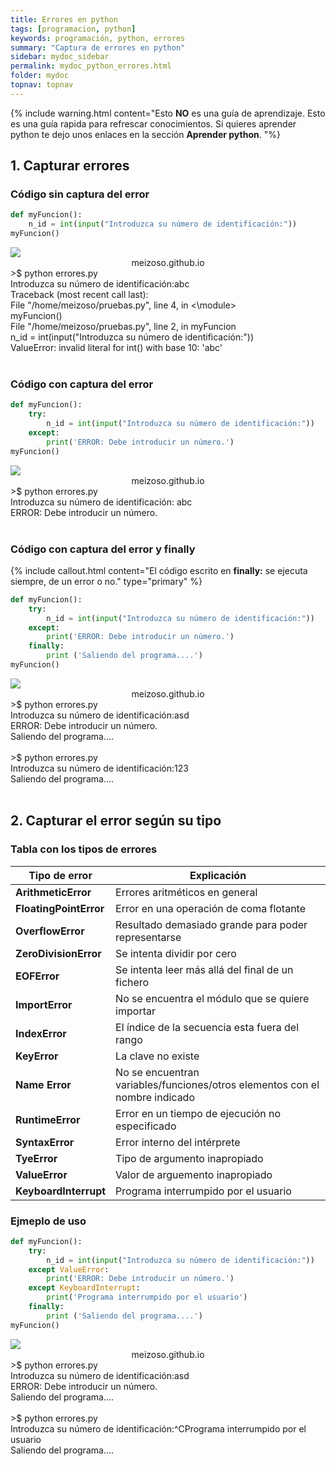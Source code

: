 ```yaml
---
title: Errores en python
tags: [programacion, python]
keywords: programación, python, errores
summary: "Captura de errores en python"
sidebar: mydoc_sidebar
permalink: mydoc_python_errores.html
folder: mydoc
topnav: topnav
---
```



{% include warning.html content="Esto <b>NO</b> es una guía de aprendizaje. Esto es una guía rapida para refrescar conocimientos. Si quieres aprender python te dejo unos enlaces en la sección <b>Aprender python</b>.
 "%}

## 1. Capturar errores
### Código sin captura del error
```python
def myFuncion():
    n_id = int(input("Introduzca su número de identificación:"))
myFuncion()
````
<!--TERMINAL-->
<link href="css/miEstilo.css" rel="stylesheet" type="text/css">
<div id="barra"><img src="images/terminal/botones.png" id="botones"><center id="texto_barra">meizoso.github.io</center></div>
<div id="terminal">
>$ python errores.py<br/>
Introduzca su número de identificación:abc<br/>
Traceback (most recent call last):<br/>
  File "/home/meizoso/pruebas.py", line 4, in <\module><br/>
    myFuncion()<br/>
  File "/home/meizoso/pruebas.py", line 2, in myFuncion<br/>
    n_id = int(input("Introduzca su número de identificación:"))<br/>
ValueError: invalid literal for int() with base 10: 'abc'<br/></div>
<br/>


### Código con captura del error
```python
def myFuncion():
    try:
        n_id = int(input("Introduzca su número de identificación:"))
    except:
        print('ERROR: Debe introducir un número.')
myFuncion()
````
<!--TERMINAL-->
<link href="css/miEstilo.css" rel="stylesheet" type="text/css">
<div id="barra"><img src="images/terminal/botones.png" id="botones"><center id="texto_barra">meizoso.github.io</center></div>
<div id="terminal">
>$ python errores.py<br/>
Introduzca su número de identificación: abc<br/>
ERROR: Debe introducir un número.<br/></div>
<br/>

### Código con captura del error y finally
{% include callout.html content="El código escrito en **finally:** se ejecuta siempre, de un error o no." type="primary" %}
```python
def myFuncion():
    try:
        n_id = int(input("Introduzca su número de identificación:"))
    except:
        print('ERROR: Debe introducir un número.')
    finally:
        print ('Saliendo del programa....')
myFuncion()
````
<!--TERMINAL-->
<link href="css/miEstilo.css" rel="stylesheet" type="text/css">
<div id="barra"><img src="images/terminal/botones.png" id="botones"><center id="texto_barra">meizoso.github.io</center></div>
<div id="terminal">
>$ python errores.py<br/>
Introduzca su número de identificación:asd<br/>
ERROR: Debe introducir un número.<br/>
Saliendo del programa....<br/><br/>
>$ python errores.py<br/>
Introduzca su número de identificación:123<br/>
Saliendo del programa....<br/></div>
<br/>

## 2. Capturar el error según su tipo
### Tabla con los tipos de errores

| Tipo de error | Explicación |
|--------|--------|
| <b>ArithmeticError</b> | Errores aritméticos en general |
| <b>FloatingPointError</b> | Error en una operación de coma flotante |
| <b>OverflowError</b> | Resultado demasiado grande para poder representarse |
| <b>ZeroDivisionError</b> | Se intenta dividir por cero |
| <b>EOFError</b> | Se intenta leer más allá del final de un fichero |
| <b>ImportError</b> | No se encuentra el módulo que se quiere importar |
| <b>IndexError</b> | El índice de la secuencia esta fuera del rango |
| <b>KeyError</b> | La clave no existe |
| <b>Name Error</b> | No se encuentran variables/funciones/otros elementos con el nombre indicado|
| <b>RuntimeError</b> | Error en un tiempo de ejecución no especificado |
| <b>SyntaxError</b> | Error interno del intérprete |
| <b>TyeError</b> | Tipo de argumento inapropiado |
| <b>ValueError</b> | Valor de arguemento inapropiado |
| <b>KeyboardInterrupt</b> | Programa interrumpido por el usuario |

### Ejmeplo de uso
```python
def myFuncion():
    try:
        n_id = int(input("Introduzca su número de identificación:"))
    except ValueError:
        print('ERROR: Debe introducir un número.')
    except KeyboardInterrupt:
        print('Programa interrumpido por el usuario')
    finally:
        print ('Saliendo del programa....')
myFuncion()
````

<!--TERMINAL-->
<link href="css/miEstilo.css" rel="stylesheet" type="text/css">
<div id="barra"><img src="images/terminal/botones.png" id="botones"><center id="texto_barra">meizoso.github.io</center></div>
<div id="terminal">
>$ python errores.py<br/>
Introduzca su número de identificación:asd<br/>
ERROR: Debe introducir un número.<br/>
Saliendo del programa....<br/><br/>
>$ python errores.py<br/>
Introduzca su número de identificación:^CPrograma interrumpido por el usuario<br/>
Saliendo del programa....<br/></div>
<br/>
